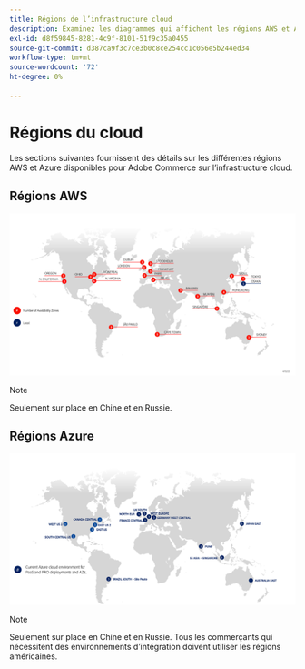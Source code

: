 ```yaml
---
title: Régions de l’infrastructure cloud
description: Examinez les diagrammes qui affichent les régions AWS et Azure disponibles pour Adobe Commerce.
exl-id: d8f59845-8281-4c9f-8101-51f9c35a0455
source-git-commit: d387ca9f3c7ce3b0c8ce254cc1c056e5b244ed34
workflow-type: tm+mt
source-wordcount: '72'
ht-degree: 0%

---
```


# Régions du cloud

Les sections suivantes fournissent des détails sur les différentes régions AWS et Azure disponibles pour Adobe Commerce sur l’infrastructure cloud.

## Régions AWS

![Diagramme affichant les régions AWS](../../../assets/playbooks/aws-regions.png)

>[!NOTE]
>
> Seulement sur place en Chine et en Russie.

## Régions Azure

![Diagramme présentant les régions Azure](../../../assets/playbooks/azure-regions.png)

>[!NOTE]
>
> Seulement sur place en Chine et en Russie. Tous les commerçants qui nécessitent des environnements d’intégration doivent utiliser les régions américaines.
